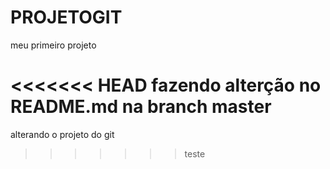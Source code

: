 # PROJETOGIT
meu primeiro projeto

<<<<<<< HEAD
fazendo alterção no README.md na branch master
=======
alterando o projeto do git
>>>>>>> teste
